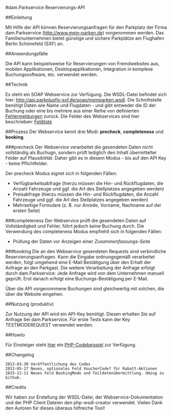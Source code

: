 #dam.Parkservice Reservierungs-API

##Einleitung

Mit Hilfe der API können Reservierungsanfragen für den Parkplatz der Firma dam.Parkservice (http://www.mein-parken.de) vorgenommen werden. Das Familienunternehmen bietet günstige und sichere Parkplätze am Flughafen Berlin Schönefeld (SXF) an.

##Anwendungsfälle

Die API kann beispielsweise für Reservierungen von Fremdwebsites aus, mobilen Applikationen, Desktopapplikationen, Integration in komplexe Buchungssoftware, etc. verwendet werden.

##Technik

Es steht ein SOAP Webservice zur Verfügung. Die WSDL-Datei befindet sich hier: http://api.parkplusfly-sxf.de/soap/meinparken.wsdl. Die Schnittstelle benötigt Daten wie Name und Flugdaten - und gibt entweder die ID der Buchung oder eine bis mehrere aus einer Reihe von definierten [Fehlermeldungen](https://github.com/damParkservice/dam-parkservice-api-client/blob/master/wiki/BookingFehlermeldungen.md) zurück. Die Felder des Webservices sind hier beschrieben: [Feldliste](https://github.com/damParkservice/dam-parkservice-api-client/blob/master/wiki/BookingFeldliste.md)

##Prozess
Der Webservice kennt drei Modi: **precheck**, **completeness** und **booking**.

###precheck
Der Webservice verarbeitet die gesendeten Daten nicht vollständig als Buchugn, sondern prüft lediglich den Inhalt übermittelter Felder auf Plausibilität. Daher gibt es in diesem Modus - bis auf den API Key - keine Pflichtfelder.

Der precheck Modus eignet sich in folgenden Fällen:
* Verfügbarkeitsabfrage (hierzu müssen die Hin- und Rückflugdaten, die Anzahl Fahrzeuge und ggf. die Art des Stellplatzes angegeben werden)
* Preisabfrage (hierzu müssen die Hin- und Rückflugdaten, die Anzahl Fahrzeuge und ggf. die Art des Stellplatzes angegeben werden)
* Mehrseitige Formulare (z. B. nur Anrede, Vorname, Nachname auf der ersten Seite)

###completeness
Der Webservice prüft die gesendeten Daten auf Vollständigkeit und Fehler, führt jedoch keine Buchung durch.
Die Verwendung des completeness Modus empfiehlt sich in folgenden Fällen:
* Prüfung der Daten vor Anzeigen einer *Zusammenfassungs-Seite*

###booking
Die an den Webservice gesendeten Requests sind verbindliche Reservierungsanfragen. Kann die Eingabe ordnungsgemäß verarbeitet werden, folgt umgehend eine E-Mail Bestätigung über den Erhalt der Anfrage an den Parkgast. Die weitere Verarbeitung der Anfrage erfolgt durch dam.Parkservice: Jede Anfrage wird von dem Unternehmen manuell geprüft. Erst danach erfolgt eine Buchungs-Bestätigung per E-Mail.

Über die API vorgenommene Buchungen sind gleichwertig mit solchen, die über die Website eingehen.

##Nutzung (produktiv)

Zur Nutzung der API wird ein API-Key benötigt. Diesen erhalten Sie auf Anfrage bei dam.Parkservice. Für erste Tests kann der Key TESTMODEREQUEST verwendet werden.

##Howto

Für Einsteiger steht [hier](https://github.com/damParkservice/dam-parkservice-api-client/blob/master/wiki/CodeBeispielPHP.md) ein [PHP-Codebeispiel](https://github.com/damParkservice/dam-parkservice-api-client/blob/master/wiki/CodeBeispielPHP.md) zur Verfügung.

##Changelog

    2013-03-30 Veröffentlichung des Codes
    2013-05-27 Neues, optionales Feld VoucherCode? für Rabatt-Aktionen 
    2015-12-11 Neues Feld BookingMode und Teildatenübermittlung. Umzug zu Github.

##Credits

Wir haben zur Erstellung der WSDL-Datei, der Webservice-Dokumentation und der PHP Client Dateien den php-wsdl-creator verwendet. Vielen Dank den Autoren für dieses überaus hilfreiche Tool! 
